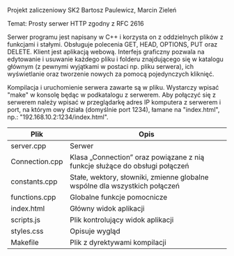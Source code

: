 Projekt zaliczeniowy SK2
Bartosz Paulewicz, Marcin Zieleń

Temat: Prosty serwer HTTP zgodny z RFC 2616

Serwer programu jest napisany w C++ i korzysta on z oddzielnych plików z funkcjami i stałymi.
Obsługuje polecenia GET, HEAD, OPTIONS, PUT oraz DELETE.
Klient jest aplikacją webową. Interfejs graficzny pozwala na edytowanie i usuwanie każdego pliku i folderu
znajdującego się w katalogu głównym (z pewnymi wyjątkami w postaci np. pliku serwera), ich wyświetlanie
oraz tworzenie nowych za pomocą pojedynczych kliknięć. 

Kompilacja i uruchomienie serwera zawarte są w pliku. Wystarczy wpisać "make" w konsolę będąc w podkatalogu z serwerem.
Aby połączyć się z serwerem należy wpisać w przeglądarkę adres IP komputera z serwerem i port, na którym
owy działa (domyślnie port 1234), łamane na "index.html", np.: "192.168.10.2:1234/index.html".

| Plik | Opis |
| --- | --- |
| server.cpp  | Serwer  |
| Connection.cpp  | Klasa „Connection” oraz powiązane z nią funkcje służące do obsługi połączeń  |
| constants.cpp  | Stałe, wektory, słowniki, zmienne globalne wspólne dla wszystkich połączeń  |
| functions.cpp  | Globalne funkcje pomocnicze  |
| index.html  | Główny widok aplikacji  |
| scripts.js | Plik kontrolujący widok aplikacji |
| styles.css | Opisuje wygląd |
| Makefile  | Plik z dyrektywami kompilacji  |
